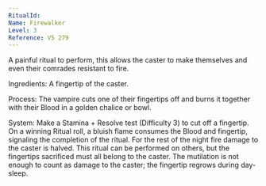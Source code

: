 ```yaml
---
RitualId: 
Name: Firewalker
Level: 3
Reference: V5 279
---
```

A painful ritual to perform, this allows the caster to make themselves and even their comrades resistant to fire.     

Ingredients: A fingertip of the caster.     

Process: The vampire cuts one of their fingertips off and burns it together with their Blood in a golden chalice or bowl.     

System: Make a Stamina + Resolve test (Difficulty 3) to cut off a fingertip. On a winning Ritual roll, a bluish flame consumes the Blood and fingertip, signaling the completion of the ritual. For the rest of the night fire damage to the caster is halved. This ritual can be performed on others, but the fingertips sacrificed must all belong to the caster. The mutilation is not enough to count as damage to the caster; the fingertip regrows during day-sleep.